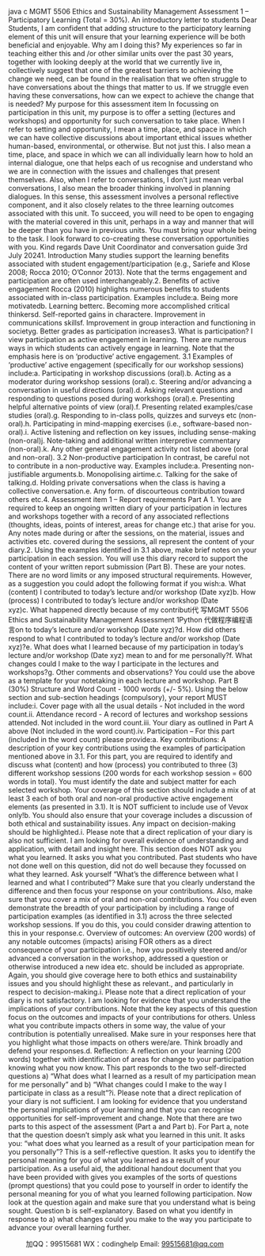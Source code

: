 java c
MGMT 5506 Ethics and Sustainability Management
Assessment 1 – Participatory Learning (Total = 30%).
An introductory letter to students
Dear Students,
I am confident that adding structure to the participatory learning element of this unit will ensure that your learning experience will be both beneficial and enjoyable.
Why am I doing this?
My experiences so far in teaching either this and /or other similar units over the past 30 years, together with looking deeply at the world that we currently live in, collectively suggest that one of the greatest barriers to achieving the change we need, can be found in the realisation that we often struggle to have conversations about the things that matter to us. If we struggle even having these conversations, how can we expect to achieve the change that is needed?
My purpose for this assessment item
In focussing on participation in this unit, my purpose is to offer a setting (lectures and workshops) and opportunity for such conversation to take place. When I refer to setting and opportunity, I mean a time, place, and space in which we can have collective discussions about important ethical issues whether human-based, environmental, or otherwise. But not just this. I also mean a time, place, and space in which we can all individually learn how to hold an internal dialogue, one that helps each of us recognise and understand who we are in connection with the issues and challenges that present themselves. Also, when I refer to conversations, I don’t just mean verbal conversations, I also mean the broader thinking involved in planning dialogues.
In this sense, this assessment involves a personal reflective component, and it also closely relates to the three learning outcomes associated with this unit.
To succeed, you will need to be open to engaging with the material covered in this unit, perhaps in a way and manner that will be deeper than you have in previous units. You must bring your whole being to the task.
I look forward to co-creating these conversation opportunities with you.
Kind regards
Dave
Unit Coordinator and conversation guide
3rd July 20241. Introduction
Many studies support the learning benefits associated with student engagement/participation (e.g., Sariefe and Klose 2008; Rocca 2010; O’Connor 2013). Note that the terms engagement and participation are often used interchangeably.2. Benefits of active engagement
Rocca (2010) highlights numerous benefits to students associated with in-class participation. Examples include:a. Being more motivatedb. Learning betterc. Becoming more accomplished critical thinkersd. Self-reported gains in charactere. Improvement in communications skillsf. Improvement in group interaction and functioning in societyg. Better grades as participation increases3. What is participation?
I view participation as active engagement in learning. There are numerous ways in which students can actively engage in learning. Note that the emphasis here is on ‘productive’ active engagement.
3.1 Examples of ‘productive’ active engagement (specifically for our workshop sessions) include:a. Participating in workshop discussions (oral).b. Acting as a moderator during workshop sessions (oral).c. Steering and/or advancing a conversation in useful directions (oral).d. Asking relevant questions and responding to questions posed during workshops (oral).e. Presenting helpful alternative points of view (oral).f. Presenting related examples/case studies (oral).g. Responding to in-class polls, quizzes and surveys etc (non-oral).h. Participating in mind-mapping exercises (i.e., software-based non-oral).i. Active listening and reflection on key issues, including sense-making (non-oral)j. Note-taking and additional written interpretive commentary (non-oral).k. Any other general engagement activity not listed above (oral and non-oral).
3.2 Non-productive participation
In contrast, be careful not to contribute in a non-productive way. Examples include:a. Presenting non-justifiable arguments.b. Monopolising airtime.c. Talking for the sake of talking.d. Holding private conversations when the class is having a collective conversation.e. Any form. of discourteous contribution toward others etc.4. Assessment item 1 – Report requirements
Part A 1. You are required to keep an ongoing written diary of your participation in lectures and workshops together with a record of any associated reflections (thoughts, ideas, points of interest, areas for change etc.) that arise for you. Any notes made during or after the sessions, on the material, issues and activities etc. covered during the sessions, all represent the content of your diary.2. Using the examples identified in 3.1 above, make brief notes on your participation in each session. You will use this diary record to support the content of your written report submission (Part B).
These are your notes. There are no word limits or any imposed structural requirements. However, as a suggestion you could adopt the following format if you wish:a. What (content) I contributed to today’s lecture and/or workshop (Date xyz)b. How (process) I contributed to today’s lecture and/or workshop (Date xyz)c. What happened directly because of my contributi代 写MGMT 5506 Ethics and Sustainability Management Assessment 1Python
代做程序编程语言on to today’s lecture and/or workshop (Date xyz)?d. How did others respond to what I contributed to today’s lecture and/or workshop (Date xyz)?e. What does what I learned because of my participation in today’s lecture and/or workshop (Date xyz) mean to and for me personally?f. What changes could I make to the way I participate in the lectures and workshops?g. Other comments and observations?
You could use the above as a template for your notetaking in each lecture and workshop.
Part B (30%)
Structure and Word Count - 1000 words (+/- 5%). Using the below section and sub-section headings (compulsory), your report MUST include:i. Cover page with all the usual details - Not included in the word count.ii. Attendance record - A record of lectures and workshop sessions attended. Not included in the word count.iii. Your diary as outlined in Part A above (Not included in the word count).iv. Participation – For this part (included in the word count) please provide:a. Key contributions: A description of your key contributions using the examples of participation mentioned above in 3.1. For this part, you are required to identify and discuss what (content) and how (process) you contributed to three (3) different workshop sessions (200 words for each workshop session = 600 words in total). You must identify the date and subject matter for each selected workshop. Your coverage of this section should include a mix of at least 3 each of both oral and non-oral productive active engagement elements (as presented in 3.1). It is NOT sufficient to include use of Vevox only!b. You should also ensure that your coverage includes a discussion of both ethical and sustainability issues. Any impact on decision-making should be highlighted.i. Please note that a direct replication of your diary is also not sufficient. I am looking for overall evidence of understanding and application, with detail and insight here.
This section does NOT ask you what you learned. It asks you what you contributed. Past students who have not done well on this question, did not do well because they focussed on what they learned.
Ask yourself “What’s the difference between what I learned and what I contributed”? Make sure that you clearly understand the difference and then focus your response on your contributions.
Also, make sure that you cover a mix of oral and non-oral contributions. You could even demonstrate the breadth of your participation by including a range of participation examples (as identified in 3.1) across the three selected workshop sessions. If you do this, you could consider drawing attention to this in your response.c. Overview of outcomes: An overview (200 words) of any notable outcomes (impacts) arising FOR others as a direct consequence of your participation i.e., how you positively steered and/or advanced a conversation in the workshop, addressed a question or otherwise introduced a new idea etc. should be included as appropriate. Again, you should give coverage here to both ethics and sustainability issues and you should highlight these as relevant., and particularly in respect to decision-making.i. Please note that a direct replication of your diary is not satisfactory. I am looking for evidence that you understand the implications of your contributions.
Note that the key aspects of this question focus on the outcomes and impacts of your contributions for others. Unless what you contribute impacts others in some way, the value of your contribution is potentially unrealised.
Make sure in your responses here that you highlight what those impacts on others were/are. Think broadly and defend your responses.d. Reflection: A reflection on your learning (200 words) together with identification of areas for change to your participation knowing what you now know. This part responds to the two self-directed questions a) “What does what I learned as a result of my participation mean for me personally” and b) “What changes could I make to the way I participate in class as a result”?i. Please note that a direct replication of your diary is not sufficient. I am looking for evidence that you understand the personal implications of your learning and that you can recognise opportunities for self-improvement and change.
Note that there are two parts to this aspect of the assessment (Part a and Part b). For Part a, note that the question doesn’t simply ask what you learned in this unit. It asks you: “what does what you learned as a result of your participation mean for you personally”? This is a self-reflective question. It asks you to identify the personal meaning for you of what you learned as a result of your participation.
As a useful aid, the additional handout document that you have been provided with gives you examples of the sorts of questions (prompt questions) that you could pose to yourself in order to identify the personal meaning for you of what you learned following participation. Now look at the question again and make sure that you understand what is being sought.
Question b is self-explanatory. Based on what you identify in response to a) what changes could you make to the way you participate to advance your overall learning further.



         
加QQ：99515681  WX：codinghelp  Email: 99515681@qq.com
